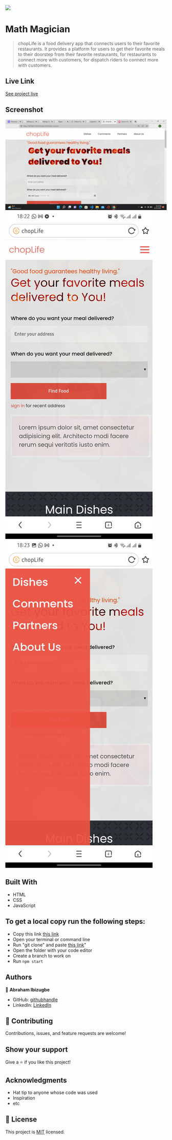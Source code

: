 ![](https://img.shields.io/badge/Microverse-blueviolet)

# Math Magician

> chopLife is a food delivery app that connects users to their favorite restaurants. It provides a platform for users to get their favorite meals to their doorstep from their favorite restaurants, for restaurants to connect more with customers, for dispatch riders to connect more with customers.

## Live Link

[See project live](https://ibizugbe.github.io/Capstone-Project-1/)

## Screenshot

![Desktop Home Screen](./Assets/Screenshots/desktop-landing.png)
![Mobile Home Screen](./Assets/Screenshots/mobile-home-page.jpg)
![Mobile Menu](./Assets/Screenshots/mobile-menu.jpg)

## Built With

- HTML
- CSS
- JavaScript

## To get a local copy run the following steps:

- Copy this link [this link](https://github.com/Ibizugbe/Capstone-Project-1/)
- Open your terminal or command line
- Run "git clone" and paste [this link](https://github.com/Ibizugbe/Capstone-Project-1/)"
- Open the folder with your code editor
- Create a branch to work on
- Run `npm start`

## Authors

👤 **Abraham Ibizugbe**

- GitHub: [githubhandle](https://github.com/Ibizugbe)
- LinkedIn: [LinkedIn](https://www.linkedin.com/in/abraham-ibizugbe-763791115/)

## 🤝 Contributing

Contributions, issues, and feature requests are welcome!

## Show your support

Give a ⭐️ if you like this project!

## Acknowledgments

- Hat tip to anyone whose code was used
- Inspiration
- etc

## 📝 License

This project is [MIT](./MIT.md) licensed.
